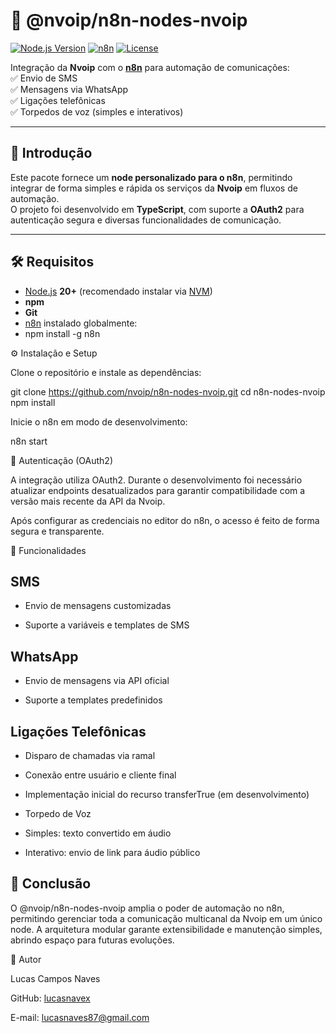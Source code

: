 # 📡 @nvoip/n8n-nodes-nvoip

[![Node.js Version](https://img.shields.io/badge/Node.js-20+-green)](https://nodejs.org/)
[![n8n](https://img.shields.io/badge/n8n-supported-brightgreen)](https://n8n.io/)
[![License](https://img.shields.io/badge/License-MIT-blue)](LICENSE)

Integração da **Nvoip** com o **[n8n](https://n8n.io/)** para automação de comunicações:  
✅ Envio de SMS  
✅ Mensagens via WhatsApp  
✅ Ligações telefônicas  
✅ Torpedos de voz (simples e interativos)  

---

## 🚀 Introdução
Este pacote fornece um **node personalizado para o n8n**, permitindo integrar de forma simples e rápida os serviços da **Nvoip** em fluxos de automação.  
O projeto foi desenvolvido em **TypeScript**, com suporte a **OAuth2** para autenticação segura e diversas funcionalidades de comunicação.

---

## 🛠️ Requisitos

- [Node.js](https://nodejs.org/) **20+** (recomendado instalar via [NVM](https://github.com/nvm-sh/nvm))  
- **npm**  
- **Git**  
- [n8n](https://docs.n8n.io/getting-started/installation/) instalado globalmente:
- npm install -g n8n

⚙️ Instalação e Setup

Clone o repositório e instale as dependências:

git clone https://github.com/nvoip/n8n-nodes-nvoip.git
cd n8n-nodes-nvoip
npm install


Inicie o n8n em modo de desenvolvimento:

n8n start

🔑 Autenticação (OAuth2)

A integração utiliza OAuth2.
Durante o desenvolvimento foi necessário atualizar endpoints desatualizados para garantir compatibilidade com a versão mais recente da API da Nvoip.

Após configurar as credenciais no editor do n8n, o acesso é feito de forma segura e transparente.

📲 Funcionalidades

## SMS

-	Envio de mensagens customizadas
	
-	Suporte a variáveis e templates de SMS

## WhatsApp

-	Envio de mensagens via API oficial
	
-	Suporte a templates predefinidos

## Ligações Telefônicas

-	Disparo de chamadas via ramal
	
-	Conexão entre usuário e cliente final
	
-	Implementação inicial do recurso transferTrue (em desenvolvimento)
	
-	Torpedo de Voz
	
-	Simples: texto convertido em áudio
	
-	Interativo: envio de link para áudio público

## 📌 Conclusão

O @nvoip/n8n-nodes-nvoip amplia o poder de automação no n8n, permitindo gerenciar toda a comunicação multicanal da Nvoip em um único node.
A arquitetura modular garante extensibilidade e manutenção simples, abrindo espaço para futuras evoluções.

👤 Autor

Lucas Campos Naves

GitHub: [lucasnavex](https://github.com/lucasnavex)

E-mail: lucasnaves87@gmail.com
